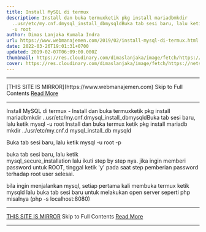 ```yaml
---
title: Install MySQL di termux
description: Install dan buka termuxketik pkg install mariadbmkdir
  ..usr/etc/my.cnf.dmysql_install_dbmysqldBuka tab sesi baru, lalu ketik mysql
  -u root
author: Dimas Lanjaka Kumala Indra
url: https://www.webmanajemen.com/2019/02/install-mysql-di-termux.html
date: 2022-03-26T19:01:31+0700
updated: 2019-02-07T06:09:00.000Z
thumbnail: https://res.cloudinary.com/dimaslanjaka/image/fetch/https://netsolutions.net.au/wp-content/uploads/2015/07/mysql-mariadb-795x480.png
cover: https://res.cloudinary.com/dimaslanjaka/image/fetch/https://netsolutions.net.au/wp-content/uploads/2015/07/mysql-mariadb-795x480.png
---
```


<hr/> [THIS SITE IS MIRROR](https://www.webmanajemen.com) Skip to Full Contents <a href="https://www.webmanajemen.com/2019/02/install-mysql-di-termux.html" rel="follow" class="button" id="read-more">Read More</a> <hr/> Install MySQL di termux - Install dan buka termuxketik pkg install mariadbmkdir ..usr/etc/my.cnf.dmysql_install_dbmysqldBuka tab sesi baru, lalu ketik mysql -u root Install dan buka termux
ketik 
pkg install mariadb
mkdir ../usr/etc/my.cnf.d
mysql_install_db
mysqld

Buka tab sesi baru, lalu ketik 
mysql -u root -p

 buka tab sesi baru, lalu ketik  
mysql_secure_installation
lalu ikuti step by step nya. jika ingin memberi password untuk ROOT, tinggal ketik 'y' pada saat step pemberian password terhadap root user
selesai.

bila ingin menjalankan mysql, setiap pertama kali membuka termux ketik mysqld lalu buka tab sesi baru untuk melakukan open server seperti php misalnya (php -s localhost:8080) <hr/> [THIS SITE IS MIRROR](https://www.webmanajemen.com) Skip to Full Contents <a href="https://www.webmanajemen.com/2019/02/install-mysql-di-termux.html" rel="follow" class="button" id="read-more">Read More</a> <hr/>